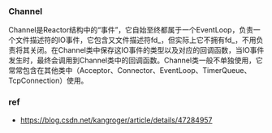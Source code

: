 ### Channel
Channel是Reactor结构中的“事件”，它自始至终都属于一个EventLoop，负责一个文件描述符的IO事件，它包含又文件描述符fd_，但实际上它不拥有fd_，不用负责将其关闭。在Channel类中保存这IO事件的类型以及对应的回调函数，当IO事件发生时，最终会调用到Channel类中的回调函数。Channel类一般不单独使用，它常常包含在其他类中（Acceptor、Connector、EventLoop、TimerQueue、TcpConnection）使用。

### ref
- https://blog.csdn.net/kangroger/article/details/47284957
